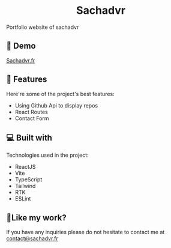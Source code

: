 <h1 align="center" id="title">Sachadvr</h1>

<p id="description">Portfolio website of sachadvr</p>

<h2>🚀 Demo</h2>

[Sachadvr.fr](Sachadvr.fr)

  
  
<h2>🧐 Features</h2>

Here're some of the project's best features:

*   Using Github Api to display repos
*   React Routes
*   Contact Form

  
  
<h2>💻 Built with</h2>

Technologies used in the project:

*   ReactJS
*   Vite
*   TypeScript
*   Tailwind
*   RTK
*   ESLint

<h2>💖Like my work?</h2>

If you have any inquiries please do not hesitate to contact me at contact@sachadvr.fr